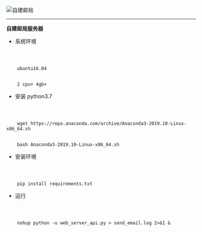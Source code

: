 ![自建邮局](http://www.chinapost.com.cn/res/chinapostplan/structure/181041269.png)

---
**自建邮局服务器**

* 系统环境

<code>
    <br/>
    ubuntu16.04
    <br/>
    2 cpu+ 4gb+
</code>

* 安装 python3.7

<code>
    <br/>
    wget https://repo.anaconda.com/archive/Anaconda3-2019.10-Linux-x86_64.sh
    <br/>
    bash Anaconda3-2019.10-Linux-x86_64.sh
</code>

* 安装环境

<code>
    <br/>
    pip install requirements.txt
</code>

* 运行

<code>
    <br/>
    nohup python -u web_server_api.py > send_email.log 2>&1 &
</code>
